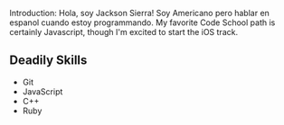 Introduction:
Hola, soy Jackson Sierra!  Soy Americano pero hablar en espanol cuando estoy programmando.
My favorite Code School path is certainly Javascript, though I'm excited to start the iOS track.

Deadily Skills
-------------- 
* Git 
* JavaScript 
* C++
* Ruby

